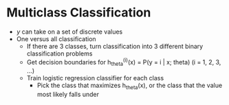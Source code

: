# Multiclass Classification

- *y* can take on a set of discrete values
- One versus all classification
  - If there are 3 classes, turn classification into 3 different binary classification problems
  - Get decision boundaries for h<sub>theta</sub><sup>(i)</sup>(x) = P(y = i | x; theta) (i = 1, 2, 3, ...)
  - Train logistic regression classifier for each class
    - Pick the class that maximizes h<sub>theta</sub>(x), or the class that the value most likely falls under
